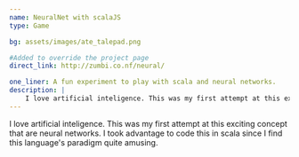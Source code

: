 ```yaml
---
name: NeuralNet with scalaJS
type: Game

bg: assets/images/ate_talepad.png

#Added to override the project page
direct_link: http://zumbi.co.nf/neural/

one_liner: A fun experiment to play with scala and neural networks.
description: |
    I love artificial inteligence. This was my first attempt at this exciting concept that are neural networks. I took advantage to code this in scala since I find this language's paradigm quite amusing.
---
```


I love artificial inteligence. This was my first attempt at this exciting concept that are neural networks. I took advantage to code this in scala since I find this language's paradigm quite amusing.